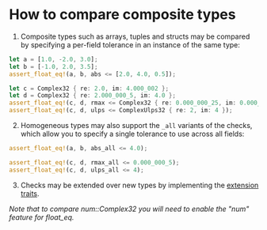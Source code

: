 # How to compare composite types

1) Composite types such as arrays, tuples and structs may be compared by
specifying a per-field tolerance in an instance of the same type:

```rust
let a = [1.0, -2.0, 3.0];
let b = [-1.0, 2.0, 3.5];
assert_float_eq!(a, b, abs <= [2.0, 4.0, 0.5]);

let c = Complex32 { re: 2.0, im: 4.000_002 };
let d = Complex32 { re: 2.000_000_5, im: 4.0 };
assert_float_eq!(c, d, rmax <= Complex32 { re: 0.000_000_25, im: 0.000_000_5 });
assert_float_eq!(c, d, ulps <= ComplexUlps32 { re: 2, im: 4 });
```

2) Homogeneous types may also support the `_all` variants of the checks, which
allow you to specify a single tolerance to use across all fields:

```rust
assert_float_eq!(a, b, abs_all <= 4.0);

assert_float_eq!(c, d, rmax_all <= 0.000_000_5);
assert_float_eq!(c, d, ulps_all <= 4);
```

3) Checks may be extended over new types by implementing the [extension traits].

*Note that to compare num::Complex32 you will need to enable the "num" feature
for float_eq.*

[extension traits]: ./compare_custom_types.md